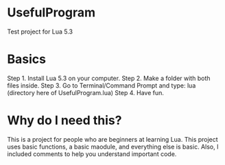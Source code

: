 # UsefulProgram
Test project for Lua 5.3
# Basics
Step 1. Install Lua 5.3 on your computer.
Step 2. Make a folder with both files inside.
Step 3. Go to Terminal/Command Prompt and type: lua (directory here of UsefulProgram.lua)
Step 4. Have fun.
# Why do I need this?
This is a project for people who are beginners at learning Lua.
This project uses basic functions, a basic maodule, and everything else is basic.
Also, I included comments to help you understand important code.
